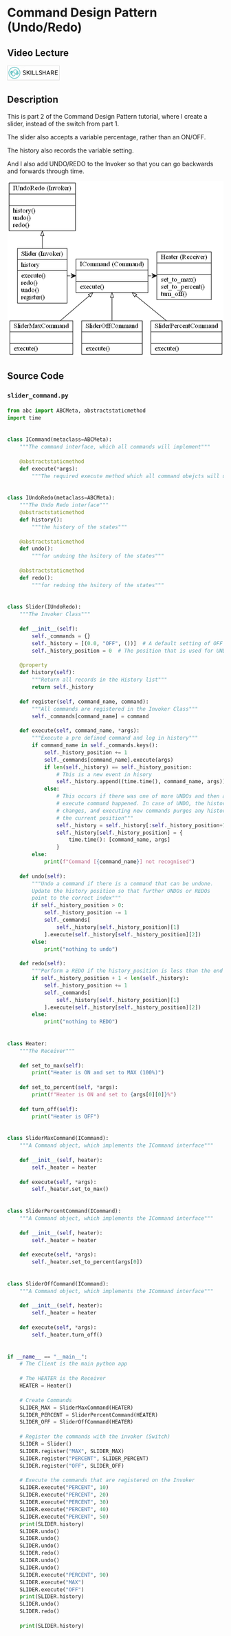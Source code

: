 # Command Design Pattern (Undo/Redo)

## Video Lecture

<a id="skillShareVideoLink" href="https://skl.sh/34SM2Xg" target="_blank" title="Command Design Pattern (Undo/Redo)"><img src="/img/skillshare_btn_sm.gif" alt="Command Design Pattern (Undo/Redo)"/></a> 
<!-- <a id="udemyVideoLink" href="https://www.udemy.com/course/design-patterns-in-python/learn/lecture/16397282/?referralCode=7493DBBBF97FF2B0D24D" target="_blank" title="Command Design Pattern (Undo/Redo)"><img src="/img/udemy_btn_sm.gif" alt="Command Design Pattern (Undo/Redo)"/></a> -->

## Description

This is part 2 of the Command Design Pattern tutorial, where I create a slider, instead of the switch from part 1.

The slider also accepts a variable percentage, rather than an ON/OFF.

The history also records the variable setting.

And I also add UNDO/REDO to the Invoker so that you can go backwards and forwards through time.

![The Command Pattern Slider](slider_command.png)

## Source Code
### **`slider_command.py`**
```python
from abc import ABCMeta, abstractstaticmethod
import time


class ICommand(metaclass=ABCMeta):
    """The command interface, which all commands will implement"""

    @abstractstaticmethod
    def execute(*args):
        """The required execute method which all command obejcts will use"""


class IUndoRedo(metaclass=ABCMeta):
    """The Undo Redo interface"""
    @abstractstaticmethod
    def history():
        """the history of the states"""

    @abstractstaticmethod
    def undo():
        """for undoing the hsitory of the states"""

    @abstractstaticmethod
    def redo():
        """for redoing the hsitory of the states"""


class Slider(IUndoRedo):
    """The Invoker Class"""

    def __init__(self):
        self._commands = {}
        self._history = [(0.0, "OFF", ())]  # A default setting of OFF
        self._history_position = 0  # The position that is used for UNDO/REDO

    @property
    def history(self):
        """Return all records in the History list"""
        return self._history

    def register(self, command_name, command):
        """All commands are registered in the Invoker Class"""
        self._commands[command_name] = command

    def execute(self, command_name, *args):
        """Execute a pre defined command and log in history"""
        if command_name in self._commands.keys():
            self._history_position += 1
            self._commands[command_name].execute(args)
            if len(self._history) == self._history_position:
                # This is a new event in hisory
                self._history.append((time.time(), command_name, args))
            else:
                # This occurs if there was one of more UNDOs and then a new
                # execute command happened. In case of UNDO, the history_position
                # changes, and executing new commands purges any history after
                # the current position"""
                self._history = self._history[:self._history_position+1]
                self._history[self._history_position] = {
                    time.time(): [command_name, args]
                }
        else:
            print(f"Command [{command_name}] not recognised")

    def undo(self):
        """Undo a command if there is a command that can be undone.
        Update the history position so that further UNDOs or REDOs
        point to the correct index"""
        if self._history_position > 0:
            self._history_position -= 1
            self._commands[
                self._history[self._history_position][1]
            ].execute(self._history[self._history_position][2])
        else:
            print("nothing to undo")

    def redo(self):
        """Perform a REDO if the history_position is less than the end of the history list"""
        if self._history_position + 1 < len(self._history):
            self._history_position += 1
            self._commands[
                self._history[self._history_position][1]
            ].execute(self._history[self._history_position][2])
        else:
            print("nothing to REDO")


class Heater:
    """The Receiver"""

    def set_to_max(self):
        print("Heater is ON and set to MAX (100%)")

    def set_to_percent(self, *args):
        print(f"Heater is ON and set to {args[0][0]}%")

    def turn_off(self):
        print("Heater is OFF")


class SliderMaxCommand(ICommand):
    """A Command object, which implements the ICommand interface"""

    def __init__(self, heater):
        self._heater = heater

    def execute(self, *args):
        self._heater.set_to_max()


class SliderPercentCommand(ICommand):
    """A Command object, which implements the ICommand interface"""

    def __init__(self, heater):
        self._heater = heater

    def execute(self, *args):
        self._heater.set_to_percent(args[0])


class SliderOffCommand(ICommand):
    """A Command object, which implements the ICommand interface"""

    def __init__(self, heater):
        self._heater = heater

    def execute(self, *args):
        self._heater.turn_off()


if __name__ == "__main__":
    # The Client is the main python app

    # The HEATER is the Receiver
    HEATER = Heater()

    # Create Commands
    SLIDER_MAX = SliderMaxCommand(HEATER)
    SLIDER_PERCENT = SliderPercentCommand(HEATER)
    SLIDER_OFF = SliderOffCommand(HEATER)

    # Register the commands with the invoker (Switch)
    SLIDER = Slider()
    SLIDER.register("MAX", SLIDER_MAX)
    SLIDER.register("PERCENT", SLIDER_PERCENT)
    SLIDER.register("OFF", SLIDER_OFF)

    # Execute the commands that are registered on the Invoker
    SLIDER.execute("PERCENT", 10)
    SLIDER.execute("PERCENT", 20)
    SLIDER.execute("PERCENT", 30)
    SLIDER.execute("PERCENT", 40)
    SLIDER.execute("PERCENT", 50)
    print(SLIDER.history)
    SLIDER.undo()
    SLIDER.undo()
    SLIDER.undo()
    SLIDER.redo()
    SLIDER.undo()
    SLIDER.undo()
    SLIDER.execute("PERCENT", 90)
    SLIDER.execute("MAX")
    SLIDER.execute("OFF")
    print(SLIDER.history)
    SLIDER.undo()
    SLIDER.redo()

    print(SLIDER.history)


```
